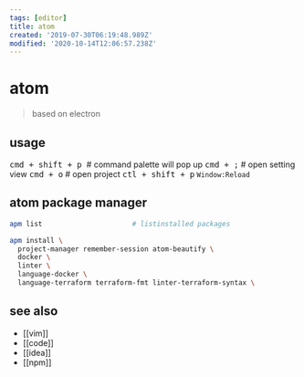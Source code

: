 ```yaml
---
tags: [editor]
title: atom
created: '2019-07-30T06:19:48.989Z'
modified: '2020-10-14T12:06:57.238Z'
---
```


# atom

> based on electron

## usage
<kbd>cmd + shift + p </kbd>  # command palette will pop up
<kbd>cmd + ;</kbd>           # open setting view
<kbd>cmd + o</kbd>           # open project
<kbd>ctl + shift + p</kbd> `Window:Reload`

## atom package manager
```sh
apm list                      # listinstalled packages

apm install \
  project-manager remember-session atom-beautify \
  docker \
  linter \
  language-docker \
  language-terraform terraform-fmt linter-terraform-syntax \
```

## see also
- [[vim]]
- [[code]]
- [[idea]]
- [[npm]]

